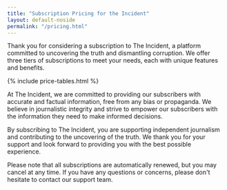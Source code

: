 ```yaml
---
title: "Subscription Pricing for the Incident"
layout: default-noside
permalink: "/pricing.html"
---
```


Thank you for considering a subscription to The Incident, a platform committed to uncovering the truth and dismantling corruption. We offer three tiers of subscriptions to meet your needs, each with unique features and benefits.

{% include price-tables.html %}

At The Incident, we are committed to providing our subscribers with accurate and factual information, free from any bias or propaganda. We believe in journalistic integrity and strive to empower our subscribers with the information they need to make informed decisions.

By subscribing to The Incident, you are supporting independent journalism and contributing to the uncovering of the truth. We thank you for your support and look forward to providing you with the best possible experience.

Please note that all subscriptions are automatically renewed, but you may cancel at any time. If you have any questions or concerns, please don't hesitate to contact our support team.
